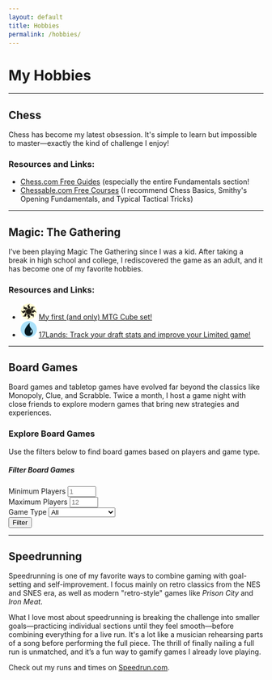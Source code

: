 ```yaml
---
layout: default
title: Hobbies
permalink: /hobbies/
---
```


# My Hobbies

---

## <i class="fas fa-chess-knight"></i> Chess 

Chess has become my latest obsession. It's simple to learn but impossible to master—exactly the kind of challenge I enjoy!

### Resources and Links:
<ul>
    <li><i class="fas fa-chess-queen"></i> <a href="https://www.chess.com/lessons/guide" target="_blank" rel="noopener noreferrer">Chess.com Free Guides</a> (especially the entire Fundamentals section!</li>
    <li><i class="fas fa-chess-rook"></i> <a href="https://www.chessable.com/courses/all/all/free/" target="_blank" rel="noopener noreferrer">Chessable.com Free Courses</a> (I recommend Chess Basics, Smithy's Opening Fundamentals, and Typical Tactical Tricks)</li>
</ul>

---

## <i class="fas fa-dragon"></i> Magic: The Gathering

I’ve been playing Magic The Gathering since I was a kid. After taking a break in high school and college, I rediscovered the game as an adult, and it has become one of my favorite hobbies.

### Resources and Links:
<ul>
    <li><img src="/assets/images/mtg/plains.svg" alt="Island" width="32"> <a href="https://cubecobra.com/cube/overview/08077c8d-24d8-4e14-a571-fceff902d343" target="_blank" rel="noopener noreferrer">My first (and only) MTG Cube set!</a></li>
    <li><img src="/assets/images/mtg/island.svg" alt="Forest" width="32"> <a href="https://17lands.com/" target="_blank" rel="noopener noreferrer">17Lands: Track your draft stats and improve your Limited game!</a></li>
</ul>

---

## <i class="fas fa-dice"></i> Board Games

Board games and tabletop games have evolved far beyond the classics like Monopoly, Clue, and Scrabble. Twice a month, I host a game night with close friends to explore modern games that bring new strategies and experiences.

### Explore Board Games
Use the filters below to find board games based on players and game type.

<div class="card mb-4" id="filter-board-games">
    <div class="card-body">
        <h5 class="card-title"> Filter Board Games</h5>
		<div class="row">
			<div class="col-md-4">
				<label for="min-players" class="form-label"><i class="fas fa-users"></i> Minimum Players</label>
				<input type="number" id="min-players" class="form-control" placeholder="1" min="1" max="12">
			</div>
			<div class="col-md-4">
				<label for="max-players" class="form-label"><i class="fas fa-users"></i> Maximum Players</label>
				<input type="number" id="max-players" class="form-control" placeholder="12" min="1" max="12">
			</div>
			<div class="col-md-4">
				<label for="type" class="form-label"><i class="fas fa-tag"></i> Game Type</label>
				<select id="type" class="form-select">
					<option value="">All</option>
					<option value="Strategy">Strategy</option>
					<option value="Party">Party</option>
					<option value="Deckbuilder">Deckbuilder</option>
					<option value="Cooperative">Cooperative</option>
					<option value="Worker Placement">Worker Placement</option>
					<option value="Teams">Teams</option>
				</select>
			</div>
        </div>
        <button class="btn btn-primary mt-3" onclick="fetchBoardGames()">Filter</button>
    </div>
</div>

<div id="game-list" class="row row-cols-1 row-cols-md-2 row-cols-lg-3 g-4">
</div>

<script src="/assets/js/boardgames.js"></script>
---

## <i class="fas fa-stopwatch"></i> Speedrunning

<p>Speedrunning is one of my favorite ways to combine gaming with goal-setting and self-improvement. I focus mainly on retro classics from the NES and SNES era, as well as modern "retro-style" games like <em>Prison City</em> and <em>Iron Meat</em>.</p>

<p>What I love most about speedrunning is breaking the challenge into smaller goals—practicing individual sections until they feel smooth—before combining everything for a live run. It's a lot like a musician rehearsing parts of a song before performing the full piece. The thrill of finally nailing a full run is unmatched, and it’s a fun way to gamify games I already love playing.</p>

<p>Check out my runs and times on <i class="fas fa-video"></i> <a href="https://www.speedrun.com/users/nescapeplan" target="_blank" rel="noopener noreferrer">Speedrun.com</a>.</p>
